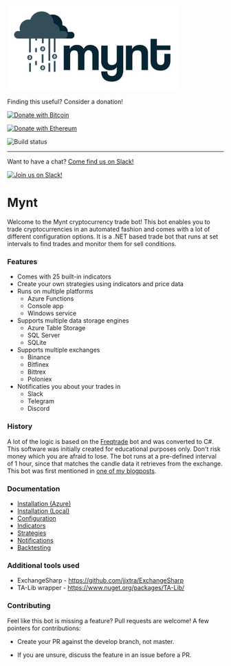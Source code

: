 <img src="https://raw.githubusercontent.com/sthewissen/Mynt/master/img/myntlogo.png" alt="Mynt" width="400" />

Finding this useful? Consider a donation!

[![Donate with Bitcoin](https://en.cryptobadges.io/badge/small/13myncc3ie6iGjSmJHCdzahwaKizX7NBB1)](https://en.cryptobadges.io/donate/13myncc3ie6iGjSmJHCdzahwaKizX7NBB1)

[![Donate with Ethereum](https://en.cryptobadges.io/badge/small/0x4398c958468bEDB41DdEF4C297eB543c6d26f440)](https://en.cryptobadges.io/donate/0x4398c958468bEDB41DdEF4C297eB543c6d26f440)

![Build status](https://sthewissen.visualstudio.com/_apis/public/build/definitions/c865956c-413b-4c44-b678-45d3026ae0b0/23/badge)

---

Want to have a chat? [Come find us on Slack!]

<a href="https://join.slack.com/t/mynt-bot/signup"><img src="https://upload.wikimedia.org/wikipedia/commons/b/b9/Slack_Technologies_Logo.svg" alt="Join us on Slack!" width="100" /></a>

# Mynt
Welcome to the Mynt cryptocurrency trade bot! This bot enables you to trade cryptocurrencies in an automated fashion and comes with a lot of different configuration options. It is a .NET based trade bot that runs at set intervals to find trades and monitor them for sell conditions.

### Features

- Comes with 25 built-in indicators
- Create your own strategies using indicators and price data
- Runs on multiple platforms
   - Azure Functions
   - Console app
   - Windows service
- Supports multiple data storage engines
   - Azure Table Storage
   - SQL Server
   - SQLite
- Supports multiple exchanges
   - Binance
   - Bitfinex
   - Bittrex
   - Poloniex
- Notificaties you about your trades in
   - Slack
   - Telegram
   - Discord
   
### History
   
A lot of the logic is based on the [Freqtrade] bot and was converted to C#. This software was initially created for educational purposes only. Don't risk money which you are afraid to lose. The bot runs at a pre-defined interval of 1 hour, since that matches the candle data it retrieves from the exchange. This bot was first mentioned in [one of my blogposts].

### Documentation

* [Installation (Azure)](https://github.com/sthewissen/Mynt/wiki/Installation-(Azure))
* [Installation (Local)](https://github.com/sthewissen/Mynt/wiki/Installation-(Local))
* [Configuration](https://github.com/sthewissen/Mynt/wiki/Configuration)
* [Indicators](https://github.com/sthewissen/Mynt/wiki/Indicators)
* [Strategies](https://github.com/sthewissen/Mynt/wiki/Strategies)
* [Notifications](https://github.com/sthewissen/Mynt/wiki/Notifications)
* [Backtesting](https://github.com/sthewissen/Mynt/wiki/Backtesting)

### Additional tools used

- ExchangeSharp - https://github.com/jjxtra/ExchangeSharp
- TA-Lib wrapper - https://www.nuget.org/packages/TA-Lib/

### Contributing

Feel like this bot is missing a feature? Pull requests are welcome! A few pointers for contributions:

- Create your PR against the develop branch, not master.
- If you are unsure, discuss the feature in an issue before a PR.

   [Freqtrade]: <https://github.com/gcarq/freqtrade>
   [Come find us on Slack!]: <https://join.slack.com/t/mynt-bot/shared_invite/enQtMzI3ODgzNTE1OTg3LTMyMGQyNTUxNTg2ODEwMjBjMDE0YzI5NDU3ZGI0MzVjMjBhYzBlNWE5MTMwMzIyZTViNmM2YTUxYzZhYjcyMTA>
   [one of my blogposts]: <https://www.thewissen.io/building-cryptocurrency-trading-bot-using-azure-part-1>
